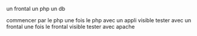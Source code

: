 un frontal
un php
un db

commencer par le php
une fois le php avec un appli visible
tester avec un frontal
une fois le frontal visible tester avec apache
